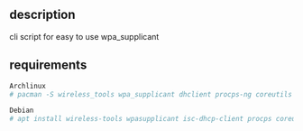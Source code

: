## description
cli script for easy to use wpa_supplicant

## requirements
```bash
Archlinux
# pacman -S wireless_tools wpa_supplicant dhclient procps-ng coreutils

Debian
# apt install wireless-tools wpasupplicant isc-dhcp-client procps coreutils
```
